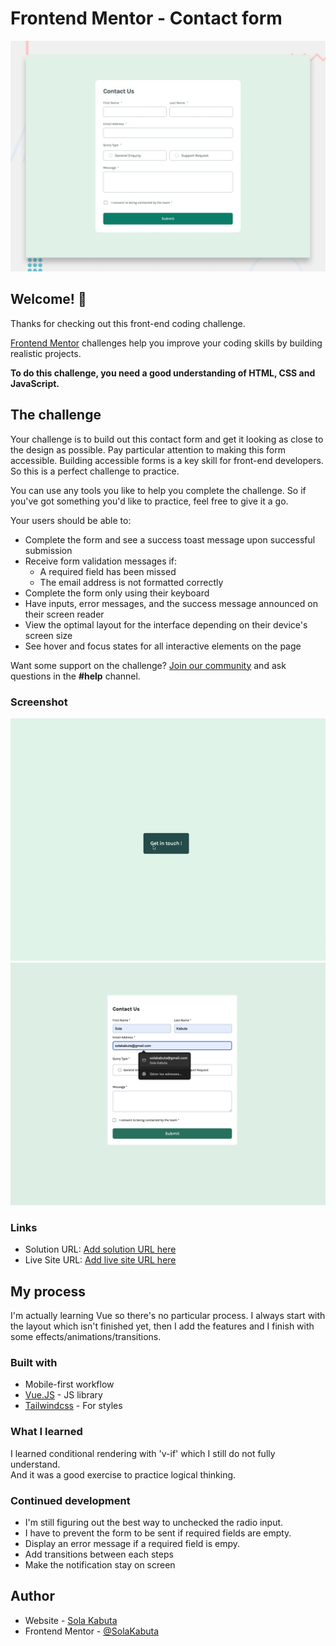 # Frontend Mentor - Contact form

![Design preview for the Contact form coding challenge](src/assets/design/desktop-preview.jpg)

## Welcome! 👋

Thanks for checking out this front-end coding challenge.

[Frontend Mentor](https://www.frontendmentor.io) challenges help you improve your coding skills by building realistic projects.

**To do this challenge, you need a good understanding of HTML, CSS and JavaScript.**

## The challenge

Your challenge is to build out this contact form and get it looking as close to the design as possible. Pay particular attention to making this form accessible. Building accessible forms is a key skill for front-end developers. So this is a perfect challenge to practice.

You can use any tools you like to help you complete the challenge. So if you've got something you'd like to practice, feel free to give it a go.

Your users should be able to: 

- Complete the form and see a success toast message upon successful submission
- Receive form validation messages if:
  - A required field has been missed
  - The email address is not formatted correctly
- Complete the form only using their keyboard
- Have inputs, error messages, and the success message announced on their screen reader
- View the optimal layout for the interface depending on their device's screen size
- See hover and focus states for all interactive elements on the page

Want some support on the challenge? [Join our community](https://www.frontendmentor.io/community) and ask questions in the **#help** channel.

### Screenshot

![](./src/assets/images/screen_video.gif)
![](./src/assets/images/screen.png)

### Links

- Solution URL: [Add solution URL here](https://your-solution-url.com)
- Live Site URL: [Add live site URL here](https://your-live-site-url.com)

## My process

I'm actually learning Vue so there's no particular process.
I always start with the layout which isn't finished yet, then I add the features and I finish with some effects/animations/transitions.

### Built with

- Mobile-first workflow
- [Vue.JS](https://vuejs.org) - JS library
- [Tailwindcss](https://tailwindcss.com/) - For styles


### What I learned

I learned conditional rendering with 'v-if' which I still do not fully understand. </br>
And it was a good exercise to practice logical thinking.


### Continued development

- I'm still figuring out the best way to unchecked the radio input. </br>
- I have to prevent the form to be sent if required fields are empty. </br>
- Display an error message if a required field is empy. </br>
- Add transitions between each steps
- Make the notification stay on screen

[//]: # (See example below or full code in the project :)

[//]: # (```js)

[//]: # (const day = now.getDay&#40;&#41; ; // returns a number representing the day of the week, starting with 0 for Sunday)

[//]: # (```)

[//]: # (```html)

[//]: # (<p><span>{{ actualDay }}</span>days</p>)

[//]: # (```)

[//]: # (### Useful resources)

[//]: # ()
[//]: # (- [SheCodes]&#40;https://www.shecodes.io/athena/13276-how-to-get-current-day-and-time-in-javascript#:~:text=To%20get%20the%20current%20day%20and%20time%20in%20JavaScript%2C%20you,the%20built%2Din%20Date%20object.&text=const%20now%20%3D%20new%20Date&#40;&#41;%3B,getHours&#40;&#41;%3B%20const%20minutes%20%3D%20now.&#41; - This helped me to get current date object to make logical function)

## Author

- Website - [Sola Kabuta](https://solakabuta.com/)
- Frontend Mentor - [@SolaKabuta](https://www.frontendmentor.io/profile/SolaKabuta)

